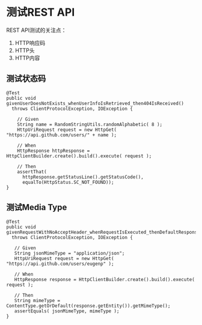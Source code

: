 # 测试REST API

REST API测试的关注点：
1. HTTP响应码
2. HTTP头
3. HTTP内容

## 测试状态码

	@Test
	public void givenUserDoesNotExists_whenUserInfoIsRetrieved_then404IsReceived()
	  throws ClientProtocolException, IOException {
	  
	    // Given
	    String name = RandomStringUtils.randomAlphabetic( 8 );
	    HttpUriRequest request = new HttpGet( "https://api.github.com/users/" + name );
	 
	    // When
	    HttpResponse httpResponse = HttpClientBuilder.create().build().execute( request );
	 
	    // Then
	    assertThat(
	      httpResponse.getStatusLine().getStatusCode(),
	      equalTo(HttpStatus.SC_NOT_FOUND));
	}

## 测试Media Type

	@Test
	public void
	givenRequestWithNoAcceptHeader_whenRequestIsExecuted_thenDefaultResponseContentTypeIsJson()
	  throws ClientProtocolException, IOException {
	  
	   // Given
	   String jsonMimeType = "application/json";
	   HttpUriRequest request = new HttpGet( "https://api.github.com/users/eugenp" );
	 
	   // When
	   HttpResponse response = HttpClientBuilder.create().build().execute( request );
	 
	   // Then
	   String mimeType = ContentType.getOrDefault(response.getEntity()).getMimeType();
	   assertEquals( jsonMimeType, mimeType );
	}